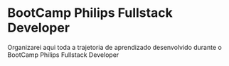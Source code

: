 # BootCamp Philips Fullstack Developer
Organizarei aqui toda a trajetoria de aprendizado desenvolvido durante o BootCamp Philips Fullstack Developer

